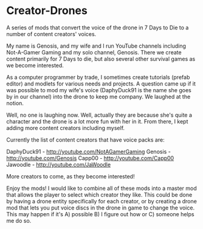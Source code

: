 # Creator-Drones
A series of mods that convert the voice of the drone in 7 Days to Die to a number of content creators' voices.

My name is Genosis, and my wife and I run YouTube channels including Not-A-Gamer Gaming and my solo channel, Genosis. There we create content primarily for 7 Days to die, but also several other survival games as we become interested.

As a computer programmer by trade, I sometimes create tutorials (prefab editor) and modlets for various needs and projects. A question came up if it was possible to mod my wife's voice (DaphyDuck91 is the name she goes by in our channel) into the drone to keep me company. We laughed at the notion. 

Well, no one is laughing now. Well, actually they are because she's quite a character and the drone is a lot more fun with her in it. From there, I kept adding more content creators including myself. 

Currently the list of content creators that have voice packs are:

DaphyDuck91 - http://youtube.com/NotAGamerGaming
Genosis - http://youtube.com/Genosis
Capp00 - http://youtube.com/Capp00
Jawoodle - http://youtube.com/JaWoodle

More creators to come, as they become interested!

Enjoy the mods! I would like to combine all of these mods into a master mod that allows the player to select which creator they like. This could be done by having a drone entity specifically for each creator, or by creating a drone mod that lets you put voice discs in the drone in game to change the voice. This may happen if it's A) possible B) I figure out how or C) someone helps me do so.
